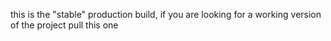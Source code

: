 this is the "stable" production build, if you are looking for a working version of the project pull this one
